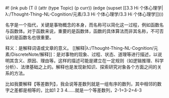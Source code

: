 #! (ink pub (T i) (attr (type Topic) (p curr)) (edge (supset [[3.3 Hi 个体心理学|λ:/Thought-Thing-NL-Cognition/元素/3.3 Hi 个体心理学/3.3 Hi 个体心理学]])))

名字是一个指代，关键是事物概念的本身，而名称可以简化这一过程，例如函数名与函数体。对于函数来说，重要的是函数体，函数的具体算法而非其名称，不可否认的是函数名也很重要。


释义：是解释词语或文章的意义。
[[解释|λ:/Thought-Thing-NL-Cognition/元素/DiscreteNote/解释]]：是对事物的现象、过程、状态、道理等进行描述，以说明其含义、原因、理由等。这样的描述可能是建立在一定规则（如逻辑推理、科学分析）、法律基础之上的。解释也是发现新知识、探索研究对象各个方面之间的关系的方法。

比如我要解释【等差数列】，我会说等差数列就是一组有序的数列，其中相邻的数字之差都是相等的，比如1 2 3 4……就是一个等差数列，2-1=3-2=4-3